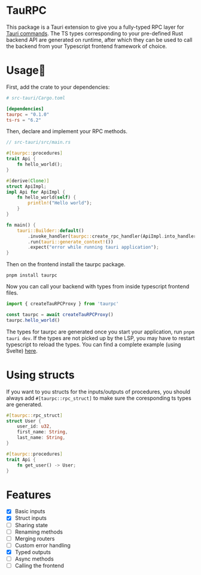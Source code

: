 # TauRPC

This package is a Tauri extension to give you a fully-typed RPC layer for [Tauri commands](https://tauri.app/v1/guides/features/command/).
The TS types corresponding to your pre-defined Rust backend API are generated on runtime, after which they can be used to call the backend from your Typescript frontend framework of choice.

# Usage🔧

First, add the crate to your dependencies:

```toml
# src-tauri/Cargo.toml

[dependencies]
taurpc = "0.1.0"
ts-rs = "6.2"
```

Then, declare and implement your RPC methods.

```rust
// src-tauri/src/main.rs

#[taurpc::procedures]
trait Api {
    fn hello_world();
}

#[derive(Clone)]
struct ApiImpl;
impl Api for ApiImpl {
    fn hello_world(self) {
        println!("Hello world");
    }
}

fn main() {
    tauri::Builder::default()
        .invoke_handler(taurpc::create_rpc_handler(ApiImpl.into_handler()))
        .run(tauri::generate_context!())
        .expect("error while running tauri application");
}
```

Then on the frontend install the taurpc package.

```
pnpm install taurpc
```

Now you can call your backend with types from inside typescript frontend files.

```typescript
import { createTauRPCProxy } from 'taurpc'

const taurpc = await createTauRPCProxy()
taurpc.hello_world()
```

The types for taurpc are generated once you start your application, run `pnpm tauri dev`. If the types are not picked up by the LSP, you may have to restart typescript to reload the types.
You can find a complete example (using Svelte) [here](https://github.com/MatsDK/TauRPC/tree/main/example).

# Using structs

If you want to you structs for the inputs/outputs of procedures, you should always add `#[taurpc::rpc_struct]` to make sure the coresponding ts types are generated.

```rust
#[taurpc::rpc_struct]
struct User {
    user_id: u32,
    first_name: String,
    last_name: String,
}

#[taurpc::procedures]
trait Api {
    fn get_user() -> User;
}
```

# Features

- [x] Basic inputs
- [x] Struct inputs
- [ ] Sharing state
- [ ] Renaming methods
- [ ] Merging routers
- [ ] Custom error handling
- [x] Typed outputs
- [ ] Async methods
- [ ] Calling the frontend
